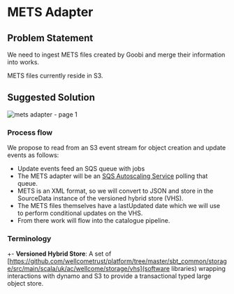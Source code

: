 # METS Adapter

## Problem Statement

We need to ingest METS files created by Goobi and merge their information into works. 

METS files currently reside in S3.

## Suggested Solution

![mets adapter - page 1](https://user-images.githubusercontent.com/953792/39770571-4ff670ca-52e7-11e8-92a9-68474f01588e.png)

### Process flow

We propose to read from an S3 event stream for object creation and update events as follows:

- Update events feed an SQS queue with jobs
- The METS adapter will be an [SQS Autoscaling Service](https://github.com/wellcometrust/terraform-modules/tree/master/sqs_autoscaling_service) polling that queue.
- METS is an XML format, so we will convert to JSON and store in the SourceData instance of the versioned hybrid store (VHS).
- The METS files themselves have a lastUpdated date which we will use to perform conditional updates on the VHS.
- From there work will flow into the catalogue pipeline.

### Terminology
+- **Versioned Hybrid Store**: A set of [https://github.com/wellcometrust/platform/tree/master/sbt_common/storage/src/main/scala/uk/ac/wellcome/storage/vhs](software libraries) wrapping interactions with dynamo and S3 to provide a transactional typed large object store.
